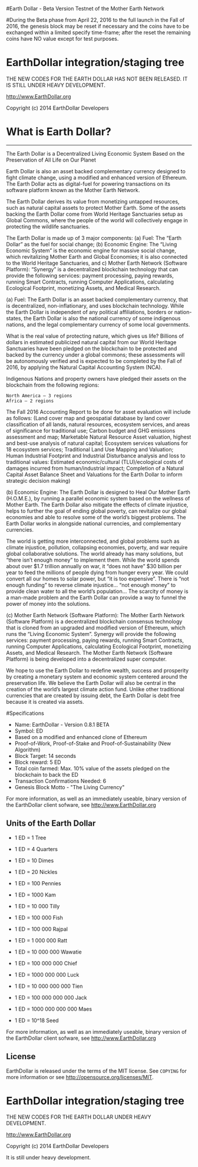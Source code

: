 #Earth Dollar - Beta Version Testnet of the Mother Earth Network

#During the Beta phase from April 22, 2016 to the full launch in the Fall of 2016, the genesis block may be reset if necessary and the coins have to be exchanged within a limited specify time-frame; after the reset the remaining coins have NO value except for test purposes.



EarthDollar integration/staging tree
=======================================

THE NEW CODES FOR THE EARTH DOLLAR HAS NOT BEEN RELEASED. IT IS STILL UNDER HEAVY DEVELOPMENT.

http://www.EarthDollar.org

Copyright (c) 2014 EarthDollar Developers

# What is Earth Dollar?
------------------------
The Earth Dollar is
a Decentralized
Living Economic System
Based on the Preservation
of All Life on Our Planet

Earth Dollar is also an asset backed complementary currency designed to fight climate change, using a modified and enhanced version of Ethereum. The Earth Dollar acts as digital-fuel for powering transactions on its software platform known as the Mother Earth Network.

The Earth Dollar derives its value from monetizing untapped resources, such as natural capital assets to protect Mother Earth. Some of the assets backing the Earth Dollar come from World Heritage Sanctuaries setup as Global Commons, where the people of the world will collectively engage in protecting the wildlife sanctuaries.

The Earth Dollar is made up of 3 major components: (a) Fuel: The “Earth Dollar” as the fuel for social change; (b) Economic Engine: The “Living Economic System” is the economic engine for massive social change, which revitalizing Mother Earth and Global Economies; it is also connected to the World Heritage Sanctuaries, and c) Mother Earth Network (Software Platform): “Synergy” is a decentralized blockchain technology that can provide the following services: payment processing, paying rewards, running Smart Contracts, running Computer Applications, calculating Ecological Footprint, monetizing Assets, and Medical Research.

(a) Fuel: The Earth Dollar is an asset backed complementary currency, that is decentralized, non-inflationary, and uses blockchain technology. While the Earth Dollar is independent of any political affiliations, borders or nation-states, the Earth Dollar is also the national currency of some indigenous nations, and the legal complementary currency of some local governments.

What is the real value of protecting nature, which gives us life? Billions of dollars in estimated publicized natural capital from our World Heritage Sanctuaries have been pledged on the blockchain to be protected and backed by the currency under a global commons; these assessments will be autonomously verified and is expected to be completed by the Fall of 2016, by applying the Natural Capital Accounting System (NCA).

Indigenous Nations and property owners have pledged their assets on the blockchain from the following regions:

    North America – 3 regions
    Africa – 2 regions

The Fall 2016 Accounting Report to be done for asset evaluation will include as follows: (Land cover map and geospatial database by land cover classification of all lands, natural resources, ecosystem services, and areas of significance for traditional use; Carbon budget and GHG emissions assessment and map; Marketable Natural Resource Asset valuation, highest and best-use analysis of natural capital; Ecosystem services valuations for 18 ecosystem services; Traditional Land Use Mapping and Valuation; Human Industrial Footprint and Industrial Disturbance analysis and loss to traditional values: Estimated economic/cultural (TLU)/ecological costs of damages incurred from human/industrial impact; Completion of a Natural Capital Asset Balance Sheet and Valuations for the Earth Dollar to inform strategic decision making)

(b) Economic Engine: The Earth Dollar is designed to Heal Our Mother Earth (H.O.M.E.), by running a parallel economic system based on the wellness of Mother Earth. The Earth Dollar also mitigate the effects of climate injustice, helps to further the goal of ending global poverty, can revitalize our global economies and able to resolve some of the world’s biggest problems. The Earth Dollar works in alongside national currencies, and complementary currencies.

The world is getting more interconnected, and global problems such as climate injustice, pollution, collapsing economies, poverty, and war require global collaborative solutions. The world already has many solutions, but “there isn’t enough money” to implement them. While the world spends about over $1.7 trillion annually on war, it “does not have” $30 billion per year to feed the millions of people dying from hunger every year. We could convert all our homes to solar power, but “it is too expensive”. There is “not enough funding” to reverse climate injustice… “not enough money” to provide clean water to all the world’s population… The scarcity of money is a man-made problem and the Earth Dollar can provide a way to funnel the power of money into the solutions.

(c) Mother Earth Network (Software Platform): The Mother Earth Network (Software Platform) is a decentralized blockchain consensus technology that is cloned from an upgraded and modified version of Ethereum, which runs the “Living Economic System”. Synergy will provide the following services: payment processing, paying rewards, running Smart Contracts, running Computer Applications, calculating Ecological Footprint, monetizing Assets, and Medical Research. The Mother Earth Network (Software Platform) is being developed into a decentralized super computer.

We hope to use the Earth Dollar to redefine wealth, success and prosperity by creating a monetary system and economic system centered around the preservation life. We believe the Earth Dollar will also be central in the creation of the world’s largest climate action fund. Unlike other traditional currencies that are created by issuing debt, the Earth Dollar is debt free because it is created via assets.


#Specifications


 - Name: EarthDollar - Version 0.8.1 BETA
 - Symbol: ED
 - Based on a modified and enhanced clone of Ethereum
 - Proof-of-Work, Proof-of-Stake and Proof-of-Sustainability (New Algorithm)
 - Block Target: 14 seconds
 - Block reward: 5 ED
 - Total coin farmed: Max. 10% value of the assets pledged on the blockchain to back the ED 
 - Transaction Confirmations Needed: 6
 - Genesis Block Motto - "The Living Currency"
 
For more information, as well as an immediately useable, binary version of
the EarthDollar client sofware, see http://www.EarthDollar.org




Units of the Earth Dollar
---------------------------

 - 1 ED = 1 Tree
 - 1 ED = 4 Quarters
 - 1 ED = 10 Dimes
 - 1 ED = 20 Nickles
 - 1 ED = 100 Pennies

 - 1 ED = 1000 Kam 
 - 1 ED = 10 000 Tilly
 - 1 ED = 100 000 Fish
 - 1 ED = 100 000 Rajpal
 - 1 ED = 1 000 000 Ratt
 - 1 ED = 10 000 000 Wawatie
 - 1 ED = 100 000 000 Chief
 - 1 ED = 1000 000 000 Luck 
 - 1 ED = 10 000 000 000 Tien
 - 1 ED = 100 000 000 000 Jack
 - 1 ED = 1000 000 000 000 Maes

 - 1 ED = 10^18 Seed



For more information, as well as an immediately useable, binary version of
the EarthDollar client sofware, see http://www.EarthDollar.org

License
-------

EarthDollar is released under the terms of the MIT license. See `COPYING` for more
information or see http://opensource.org/licenses/MIT.



EarthDollar integration/staging tree
=======================================

THE NEW CODES FOR THE EARTH DOLLAR UNDER HEAVY DEVELOPMENT.

http://www.EarthDollar.org

Copyright (c) 2014 EarthDollar Developers

It is still under heavy development.



